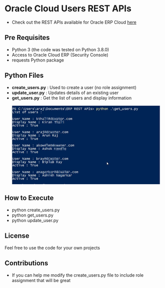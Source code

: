 # Oracle Cloud Users REST APIs
  - Check out the REST APIs available for Oracle ERP Cloud [here](https://docs.oracle.com/en/cloud/saas/applications-common/19d/farca/api-users.html)

## Pre Requisites
  - Python 3 (the code was tested on Python 3.8.0)
  - Access to Oracle Cloud ERP (Security Console)
  - requests Python package

## Python Files
  - **create_users.py** : Used to create a user (no role assignment)
  - **update_user.py** : Updates details of an existing user
  - **get_users.py** : Get the list of users and display information<br><br>
  ![List of Users](./img/getUsers.jpg)
  
## How to Execute
  - python create_users.py
  - python get_users.py
  - python update_user.py
  
## License
Feel free to use the code for your own projects

## Contributions
  - If you can help me modify the create_users.py file to include role assignment that will be great
